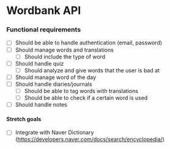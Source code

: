 # Wordbank API

### Functional requirements
- [ ] Should be able to handle authentication (email, password)
- [ ] Should manage words and translations
    - [ ] Should include the type of word
- [ ] Should handle quiz
    - [ ] Should analyze and give words that the user is bad at
- [ ] Should manage word of the day
- [ ] Should handle diaries/journals
    - [ ] Should be able to tag words with translations
    - [ ] Should be able to check if a certain word is used
- [ ] Should handle notes
    
#### Stretch goals
- [ ] Integrate with Naver Dictionary (https://developers.naver.com/docs/search/encyclopedia/)